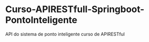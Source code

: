 # Curso-APIRESTfull-Springboot-PontoInteligente
API do sistema de ponto inteligente curso de APIRESTful

